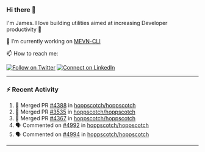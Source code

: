 ### Hi there 👋

I'm James. I love building utilities aimed at increasing Developer productivity :raised_hands: 

🔭 I’m currently working on [MEVN-CLI](https://github.com/madlabsinc/mevn-cli)

📫 How to reach me:

[![Follow on Twitter](https://img.shields.io/badge/--twitter?label=Twitter&logo=Twitter&style=social)](https://twitter.com/james_madhacks) [![Connect on LinkedIn](https://img.shields.io/badge/--linkedin?label=LinkedIn&logo=LinkedIn&style=social)](https://www.linkedin.com/in/jamesgeorge007)

---

### :zap: Recent Activity

<!--START_SECTION:activity-->
1. 🎉 Merged PR [#4388](https://github.com/hoppscotch/hoppscotch/pull/4388) in [hoppscotch/hoppscotch](https://github.com/hoppscotch/hoppscotch)
2. 🎉 Merged PR [#3535](https://github.com/hoppscotch/hoppscotch/pull/3535) in [hoppscotch/hoppscotch](https://github.com/hoppscotch/hoppscotch)
3. 🎉 Merged PR [#4367](https://github.com/hoppscotch/hoppscotch/pull/4367) in [hoppscotch/hoppscotch](https://github.com/hoppscotch/hoppscotch)
4. 🗣 Commented on [#4992](https://github.com/hoppscotch/hoppscotch/pull/4992#issuecomment-2805669825) in [hoppscotch/hoppscotch](https://github.com/hoppscotch/hoppscotch)
5. 🗣 Commented on [#4994](https://github.com/hoppscotch/hoppscotch/issues/4994#issuecomment-2805656523) in [hoppscotch/hoppscotch](https://github.com/hoppscotch/hoppscotch)
<!--END_SECTION:activity-->

---

<!--
**jamesgeorge007/jamesgeorge007** is a ✨ _special_ ✨ repository because its `README.md` (this file) appears on your GitHub profile.

Here are some ideas to get you started:

- 🌱 I’m currently learning ...
- 👯 I’m looking to collaborate on ...
- 🤔 I’m looking for help with ...
- 💬 Ask me about ...
- 😄 Pronouns: ...
- ⚡ Fun fact: ...
-->
